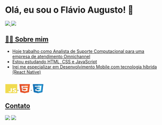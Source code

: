 # Olá, eu sou o Flávio Augusto! 👋

 <div>
  <a href="https://github.com/flavioaugusto1">
  <img height="180em" src="https://github-readme-stats.vercel.app/api?username=flavioaugusto1&show_icons=true&theme=tokyonight&include_all_commits=true&count_private=true"/>
  <img height="180em" src="https://github-readme-stats.vercel.app/api/top-langs/?username=flavioaugusto1&layout=compact&langs_count=16&theme=tokyonight"/>
</div>
 
## 🧑‍💻 Sobre mim
  - Hoje trabalho como Analista de Suporte Computacional para uma empresa de atendimento Omnichannel
  - Estou estudando HTML, CSS e JavaScript
  - Irei me especializar em Desenvolvimento Mobile com tecnologia híbrida (React Native)

<div style="display: inline_block"><br>
  <img align="center" alt="JS" height="30" width="40" src="https://raw.githubusercontent.com/devicons/devicon/master/icons/javascript/javascript-plain.svg">
  <img align="center" alt="HTML" height="30" width="40" src="https://raw.githubusercontent.com/devicons/devicon/master/icons/html5/html5-original.svg">
  <img align="center" alt="CSS" height="30" width="40" src="https://raw.githubusercontent.com/devicons/devicon/master/icons/css3/css3-original.svg">
</div>
 
  
  ## Contato
 
<div>
  <a href = "mailto:f.augustosdn.dev@gmail.com"><img src="https://img.shields.io/badge/-Gmail-%23333?style=for-the-badge&logo=gmail&logoColor=white" target="_blank"></a>
  <a href="https://www.linkedin.com/in/flavio-augusto1" target="_blank"><img src="https://img.shields.io/badge/-LinkedIn-%230077B5?style=for-the-badge&logo=linkedin&logoColor=white" target="_blank"></a>   
</div>
